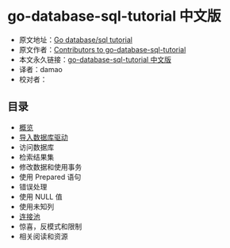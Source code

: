 # go-database-sql-tutorial 中文版

- 原文地址：[Go database/sql tutorial](http://go-database-sql.org/index.html)
- 原文作者：[Contributors to go-database-sql-tutorial](https://github.com/VividCortex/go-database-sql-tutorial/graphs/contributors)
- 本文永久链接：[go-database-sql-tutorial 中文版](https://github.com/simpleowen/go-database-sql-tutorial-cn)
- 译者：damao
- 校对者：

## 目录

- [概览](overview.md)
- [导入数据库驱动](database_driver.md)
- 访问数据库
- 检索结果集
- 修改数据和使用事务
- 使用 Prepared 语句
- 错误处理
- 使用 NULL 值
- 使用未知列
- [连接池](connection-pool.md)
- 惊喜，反模式和限制
- 相关阅读和资源